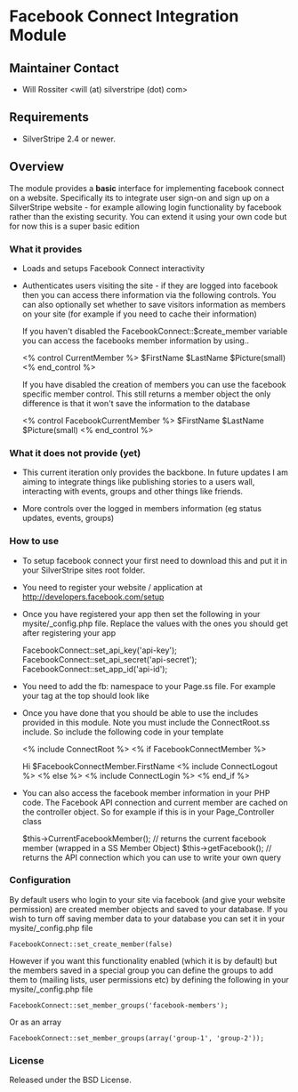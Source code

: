 # Facebook Connect Integration Module

## Maintainer Contact 
 * Will Rossiter 
   <will (at) silverstripe (dot) com>
	
## Requirements
 * SilverStripe 2.4 or newer.

## Overview
The module provides a **basic** interface for implementing facebook connect on a website. Specifically its to integrate
user sign-on and sign up on a SilverStripe website - for example allowing login functionality by facebook rather than
the existing security. You can extend it using your own code but for now this is a super basic edition

### What it provides

 * Loads and setups Facebook Connect interactivity
 * Authenticates users visiting the site - if they are logged into facebook then you can access there information via
   the following controls. You can also optionally set whether to save visitors information as members on your site
   (for example if you need to cache their information)
	
   If you haven't disabled the FacebookConnect::$create_member variable you can access the facebooks member information
   by using..

	<% control CurrentMember %>
		$FirstName $LastName $Picture(small)
	<% end_control %>
	
   If you have disabled the creation of members you can use the facebook specific member control. This still returns a 
   member object the only difference is that it won't save the information to the database

	<% control FacebookCurrentMember %>
		$FirstName $LastName $Picture(small)
	<% end_control %>
	
### What it does not provide (yet)

  * This current iteration only provides the backbone. In future updates I am aiming to integrate things like publishing
    stories to a users wall, interacting with events, groups and other things like friends.

  * More controls over the logged in members information (eg status updates, events, groups)
	
### How to use

  * To setup facebook connect your first need to download this and put it in your SilverStripe sites root folder. 
  * You need to register your website / application at http://developers.facebook.com/setup
  * Once you have registered your app then set the following in your mysite/_config.php file. Replace the values with the ones
    you should get after registering your app

	FacebookConnect::set_api_key('api-key');
	FacebookConnect::set_api_secret('api-secret');
	FacebookConnect::set_app_id('api-id');
	
  * You need to add the fb: namespace to your Page.ss file. For example your <html> tag at the top should look like

	<html lang="en" xmlns:fb="http://www.facebook.com/2008/fbml">
	
  * Once you have done that you should be able to use the includes provided in this module. Note you must include the ConnectRoot.ss
	include. So include the following code in your template
	
	<% include ConnectRoot %>
	<% if FacebookConnectMember %>
		<p>Hi $FacebookConnectMember.FirstName
		<% include ConnectLogout %>
	<% else %>
		<% include ConnectLogin %>
	<% end_if %>
	
  * You can also access the facebook member information in your PHP code. The Facebook API connection and current member are
    cached on the controller object. So for example if this is in your Page_Controller class

	$this->CurrentFacebookMember(); // returns the current facebook member (wrapped in a SS Member Object)
	$this->getFacebook(); 			// returns the API connection which you can use to write your own query
	
### Configuration

By default users who login to your site via facebook (and give your website permission) are created member objects and saved to 
your database. If you wish to turn off saving member data to your database you can set it in your mysite/_config.php file

	FacebookConnect::set_create_member(false)
	
However if you want this functionality enabled (which it is by default) but the members saved in a special group you can define
the groups to add them to (mailing lists, user permissions etc) by defining the following in your mysite/_config.php file

	FacebookConnect::set_member_groups('facebook-members');
	
Or as an array

	FacebookConnect::set_member_groups(array('group-1', 'group-2'));
	
### License

Released under the BSD License. 
	